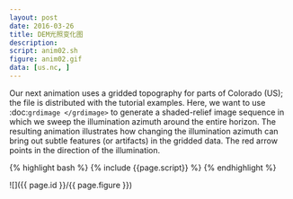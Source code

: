 ```yaml
---
layout: post
date: 2016-03-26
title: DEM光照变化图
description:
script: anim02.sh
figure: anim02.gif
data: [us.nc, ]
---
```


Our next animation uses a gridded topography for parts of Colorado (US);
the file is distributed with the tutorial examples. Here, we want to use
:doc:`grdimage </grdimage>` to generate a shaded-relief
image sequence in which we sweep the illumination azimuth around the
entire horizon. The resulting animation illustrates how changing the
illumination azimuth can bring out subtle features (or artifacts) in the
gridded data. The red arrow points in the direction of the illumination.

{% highlight bash %}
{% include {{page.script}} %}
{% endhighlight %}

![]({{ page.id }}/{{ page.figure }})
